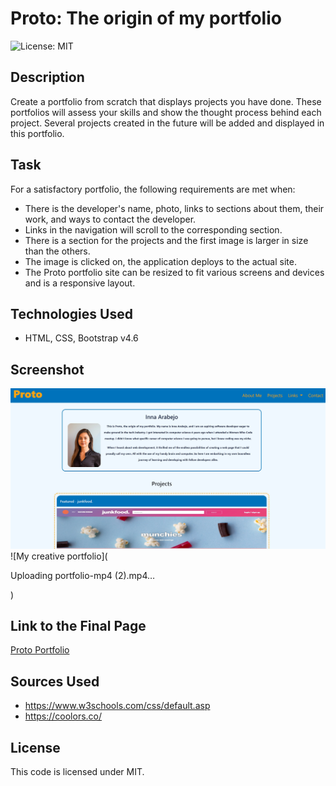# Proto: The origin of my portfolio

![License: MIT](https://img.shields.io/badge/License-MIT-yellow.svg)

## Description
Create a portfolio from scratch that displays projects you have done. These portfolios will assess your skills and show the thought process behind each project. Several projects created in the future will be added and displayed in this portfolio.

## Task
For a satisfactory portfolio, the following requirements are met when:
  - There is the developer's name, photo, links to sections about them, their work, and ways to contact the developer.
  - Links in the navigation will scroll to the corresponding section.
  - There is a section for the projects and the first image is larger in size than the others.
  - The image is clicked on, the application deploys to the actual site.
  - The Proto portfolio site can be resized to fit various screens and devices and is a responsive layout.

## Technologies Used
- HTML, CSS, Bootstrap v4.6

## Screenshot
![My creative portfolio](./Assets/images/readme-screenshot.jpg)
![My creative portfolio](

Uploading portfolio-mp4 (2).mp4…

)

## Link to the Final Page
[Proto Portfolio](https://inna-arabejo.github.io/creative-portfolio/)

## Sources Used
- https://www.w3schools.com/css/default.asp 
- https://coolors.co/

## License
This code is licensed under MIT.
